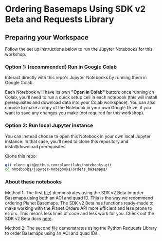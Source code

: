 # Ordering Basemaps Using SDK v2 Beta and Requests Library

## Preparing your Workspace 

Follow the set up instructions below to run the Jupyter Notebooks for this workshop.

### Option 1: (recommended) Run in Google Colab

Interact directly with this repo's Jupyter Notebooks by running them in Google Colab.

Each Notebook will have its own **"Open in Colab"** button: once running on Colab, you'll need to run a quick setup cell in each notebook (this will install prerequisites and download data into your Colab workspace). You can also choose to make a copy of the Notebook in your own Google Drive, if you want to save any changes you make (not required for this workshop).

### Option 2: Run local Jupyter instance

You can instead choose to open this Notebook in your own local Jupyter instance. In that case, you'll need to clone this repository and install/download prerequisites.

Clone this repo:
```bash
git clone git@github.com:planetlabs/notebooks.git
cd notebooks/jupyter-notebooks/orders_basemaps/
```

### About these notebooks


Method 1: The first [file](SDK_order_basemaps.ipynb)) demonstrates using the SDK v2 Beta to order Basemaps using both an AOI and quad ID. This is the way we recommend ordering Planet Basemaps. The SDK v2 Beta has functions ready-made to make working with the Planet Orders API more efficient and less prone to errors. This means less lines of code and less work for you. Check out the SDK v2 Beta docs [here](https://planet-sdk-for-python-v2.readthedocs.io/en/latest/python/sdk-guide/). 

Method 2: The second [file](requests_order_basemaps.ipynb) demonstrates using the Python Requests Library to order Basemaps using an AOI and quad IDs.


